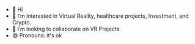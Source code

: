 - 👋 Hi
- 👀 I’m interested in Virtual Reality, healthcare projects, Investment, and Crypto.
- 💞️ I’m looking to collaborate on VR Projects
- 😄 Pronouns: it's ok

<!---
AlanKeek/AlanKeek is a ✨ special ✨ repository because its `README.md` (this file) appears on your GitHub profile.
You can click the Preview link to take a look at your changes.
--->
